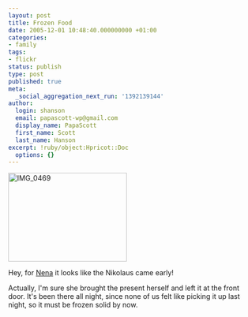 ```yaml
---
layout: post
title: Frozen Food
date: 2005-12-01 10:48:40.000000000 +01:00
categories:
- family
tags:
- flickr
status: publish
type: post
published: true
meta:
  _social_aggregation_next_run: '1392139144'
author:
  login: shanson
  email: papascott-wp@gmail.com
  display_name: PapaScott
  first_name: Scott
  last_name: Hanson
excerpt: !ruby/object:Hpricot::Doc
  options: {}
---
```

<p><a href="http://www.flickr.com/photos/papascott/68949023/" title="Photo Sharing"><img src="https://static.flickr.com/6/68949023_390b39cb4b_m.jpg" width="240" height="180" alt="IMG_0469" /></a></p>
<p>Hey, for <a href="https://www.papascott.de/archives/2005/04/03/cat-content/">Nena</a> it looks like the Nikolaus came early!</p>
<p>Actually, I'm sure she brought the present herself and left it at the front door. It's been there all night, since none of us felt like picking it up last night, so it must be frozen solid by now.</p>
